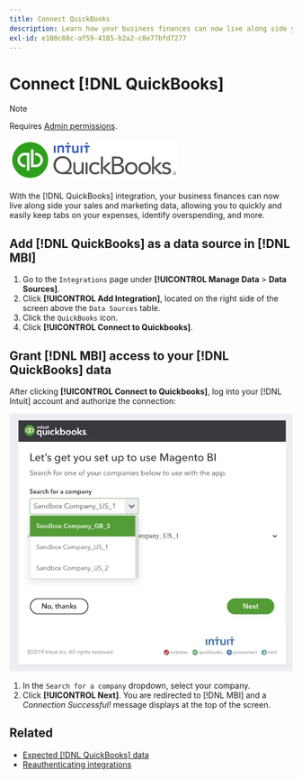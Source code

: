 ```yaml
---
title: Connect QuickBooks
description: Learn how your business finances can now live along side your sales and marketing data, allowing you to quickly and easily keep tabs on your expenses, identify overspending, and more.
exl-id: e100c88c-af59-4185-b2a2-c8e77bfd7277
---
```

# Connect [!DNL QuickBooks]

>[!NOTE]
>
>Requires [Admin permissions](../../../administrator/user-management/user-management.md).

![](../../../assets/Quickbooks.png)

With the [!DNL QuickBooks] integration, your business finances can now live along side your sales and marketing data, allowing you to quickly and easily keep tabs on your expenses, identify overspending, and more.

## Add [!DNL QuickBooks] as a data source in [!DNL MBI]

1. Go to the `Integrations` page under **[!UICONTROL Manage Data** > **Data Sources]**.
1. Click **[!UICONTROL Add Integration]**, located on the right side of the screen above the `Data Sources` table.
1. Click the `QuickBooks` icon.
1. Click **[!UICONTROL Connect to Quickbooks]**.

## Grant [!DNL MBI] access to your [!DNL QuickBooks] data

After clicking **[!UICONTROL Connect to Quickbooks]**, log into your [!DNL Intuit] account and authorize the connection:

![](../../../assets/QuickBooks_App_Store_1.jpg)

1. In the `Search for a company` dropdown, select your company.
1. Click **[!UICONTROL Next]**. You are redirected to [!DNL MBI] and a *Connection Successful!* message displays at the top of the screen.

## Related

* [Expected [!DNL QuickBooks] data](../integrations/quickbooks-data.md)
* [Reauthenticating integrations](https://experienceleague.adobe.com/docs/commerce-knowledge-base/kb/how-to/mbi-reauthenticating-integrations.html?lang=en)
